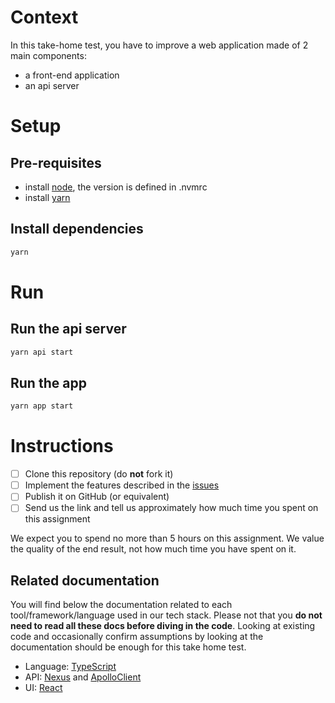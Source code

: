 # Context

In this take-home test, you have to improve a web application made of 2 main components:

- a front-end application
- an api server

# Setup

## Pre-requisites

- install [node](https://nodejs.org/en/download/), the version is defined in .nvmrc
- install [yarn](https://yarnpkg.com/getting-started/install)

## Install dependencies

```sh
yarn
```

# Run

## Run the api server

```sh
yarn api start
```

## Run the app

```sh
yarn app start
```

# Instructions

- [ ] Clone this repository (do **not** fork it)
- [ ] Implement the features described in the [issues](https://github.com/inato/junior-take-home-test/issues)
- [ ] Publish it on GitHub (or equivalent)
- [ ] Send us the link and tell us approximately how much time you spent on this assignment

We expect you to spend no more than 5 hours on this assignment. We value the quality of the end result, not how much time you have spent on it.

## Related documentation

You will find below the documentation related to each tool/framework/language used in our tech stack.
Please not that you **do not need to read all these docs before diving in the code**. Looking at existing code and occasionally confirm assumptions by looking at the documentation should be enough for this take home test.

- Language: [TypeScript](https://www.typescriptlang.org/)
- API: [Nexus](https://nexusjs.org/docs/) and [ApolloClient](https://www.apollographql.com/docs/react/)
- UI: [React](https://reactjs.org/)
